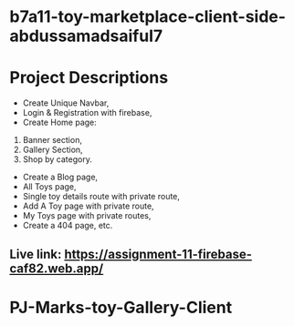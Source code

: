 # b7a11-toy-marketplace-client-side-abdussamadsaiful7

# Project Descriptions
* Create Unique Navbar,
* Login & Registration with firebase,
* Create Home page:       
 1. Banner section,       
  2. Gallery Section,       
   3. Shop by category.
* Create a Blog page,
* All Toys page,
* Single toy details route with private route,
* Add A Toy page with private route,
* My Toys page with private routes,
* Create a 404 page, etc.


## Live link: https://assignment-11-firebase-caf82.web.app/
# PJ-Marks-toy-Gallery-Client
